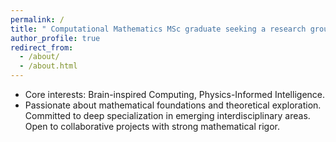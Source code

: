 ```yaml
---
permalink: /
title: " Computational Mathematics MSc graduate seeking a research group specializing in theory-rich AI fields"
author_profile: true
redirect_from: 
  - /about/
  - /about.html
---
```



* Core interests: Brain-inspired Computing, Physics-Informed Intelligence.
* Passionate about mathematical foundations and theoretical exploration. Committed to deep specialization in emerging interdisciplinary areas. Open to collaborative projects with strong mathematical rigor.
